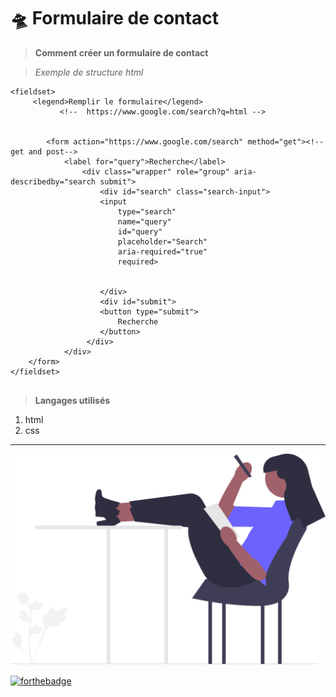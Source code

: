 # 🛸 Formulaire de contact
> **Comment créer un formulaire de contact**

>*Exemple de structure html*
```html=
<fieldset>
     <legend>Remplir le formulaire</legend>
           <!--  https://www.google.com/search?q=html -->


        <form action="https://www.google.com/search" method="get"><!--get and post-->
            <label for="query">Recherche</label>
                <div class="wrapper" role="group" aria-describedby="search submit">
                    <div id="search" class="search-input">
                    <input 
                        type="search" 
                        name="query" 
                        id="query" 
                        placeholder="Search" 
                        aria-required="true" 
                        required>
                    
                        
                    </div>  
                    <div id="submit">
                    <button type="submit">
                        Recherche
                    </button>
                 </div>
            </div>
    </form>
</fieldset>


```
>**Langages utilisés**
1. html
2. css


---

![cover](./asset/undraw_exams_re_4ios.svg)

[![forthebadge](https://forthebadge.com/images/featured/featured-uses-html.svg)](https://forthebadge.com)